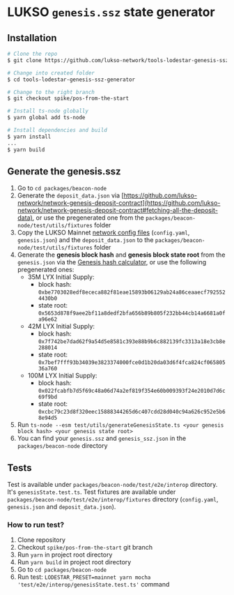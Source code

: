 # LUKSO `genesis.ssz` state generator

## Installation

```bash
# Clone the repo
$ git clone https://github.com/lukso-network/tools-lodestar-genesis-ssz-generator.git

# Change into created folder
$ cd tools-lodestar-genesis-ssz-generator

# Change to the right branch
$ git checkout spike/pos-from-the-start

# Install ts-node globally
$ yarn global add ts-node

# Install dependencies and build
$ yarn install
...
$ yarn build 
```

## Generate the genesis.ssz
1. Go to `cd packages/beacon-node`
2. Generate the `deposit_data.json` via [https://github.com/lukso-network/network-genesis-deposit-contract](https://github.com/lukso-network/network-genesis-deposit-contract#fetching-all-the-deposit-data), or use the pregenerated one from the `packages/beacon-node/test/utils/fixtures` folder
2. Copy the LUKSO Mainnet [network config files](https://github.com/lukso-network/network-configs/tree/main/mainnet/shared) (`config.yaml`, `genesis.json`) and the `deposit_data.json` to the `packages/beacon-node/test/utils/fixtures` folder
3. Generate the **genesis block hash** and **genesis block state root** from the `genesis.json` via the [Genesis hash calculator](https://github.com/lukso-network/network-genesis-hash-calc), or use the following pregenerated ones:
    - 35M LYX Initial Supply:
        - block hash: `0xbe7703028edf8ececa882f81eae15893b06129ab24a86ceaaecf7925524430b0`
        - state root: `0x5653d878f9aee2bf11a8dedf2bfa656b89b805f232bb44cb14a6681a0fa96e62`
    - 42M LYX Initial Supply: 
        - block hash: `0x7f742be7dad62f9a54d5e8581c393e88b9b6c882139fc3313a18e3cb8e288014`
        - state root: `0x7bef7fff93b34039e3823374000fce0d1b20da03d6f4fca824cf06580536a760`
    - 100M LYX Initial Supply: 
        - block hash: `0x022fcabfb7d5f69c48a06d74a2ef819f354e60b009393f24e2010d7d6c69f9bd`
        - state root: `0xcbc79c23d8f320eec15888344265d6c407cdd28d040c94a626c952e5b68e94d5`
4. Run `ts-node --esm test/utils/generateGenesisState.ts <your genesis block hash> <your genesis state root>`
5. You can find your `genesis.ssz` and `genesis_ssz.json` in the `packages/beacon-node` directory


## Tests

Test is available under `packages/beacon-node/test/e2e/interop` directory. It's `genesisState.test.ts`.
Test fixtures are available under `packages/beacon-node/test/e2e/interop/fixtures` directory (`config.yaml`, `genesis.json` and `deposit_data.json`).

### How to run test?

1. Clone repository
2. Checkout `spike/pos-from-the-start` git branch
3. Run `yarn` in project root directory
4. Run `yarn build` in project root directory
5. Go to `cd packages/beacon-node`
6. Run test: `LODESTAR_PRESET=mainnet yarn mocha 'test/e2e/interop/genesisState.test.ts'` command
